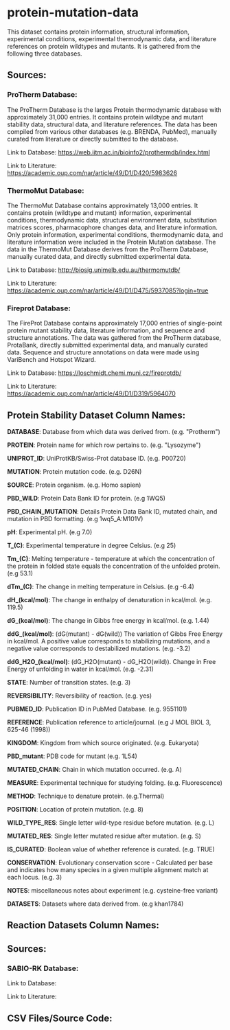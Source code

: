 # protein-mutation-data

This dataset contains protein information, structural information, experimental conditions, experimental thermodynamic data, and literature references on protein wildtypes and mutants. It is gathered from the following three databases.

## Sources:

### **ProTherm Database**:
The ProTherm Database is the larges Protein thermodynamic database with approximately 31,000 entries. It contains protein wildtype and mutant stability data, structural data, and literature references. The data has been compiled from various other databases (e.g. BRENDA, PubMed), manually curated from literature or directly submitted to the database.

Link to Database: https://web.iitm.ac.in/bioinfo2/prothermdb/index.html

Link to Literature: https://academic.oup.com/nar/article/49/D1/D420/5983626

### **ThermoMut Database**:
The ThermoMut Database contains approximately 13,000 entries. It contains protein (wildtype and mutant) information, experimental conditions, thermodynamic data, structural environment data, substitution matrices scores, pharmacophore changes data, and literature information. Only protein information, experimental conditions, thermodynamic data, and literature information were included in the Protein Mutation database. The data in the ThermoMut Database derives from the ProTherm Database, manually curated data, and directly submitted experimental data.

Link to Database: http://biosig.unimelb.edu.au/thermomutdb/

Link to Literature: https://academic.oup.com/nar/article/49/D1/D475/5937085?login=true

### **Fireprot Database**:

The FireProt Database contains approximately 17,000 entries of single-point protein mutant stability data, literature information, and sequence and structure annotations. The data was gathered from the ProTherm database, ProtaBank, directly submitted experimental data, and manually curated data. Sequence and structure annotations on data were made using VariBench and Hotspot Wizard.

Link to Database: https://loschmidt.chemi.muni.cz/fireprotdb/

Link to Literature: https://academic.oup.com/nar/article/49/D1/D319/5964070


## Protein Stability Dataset Column Names:
 **DATABASE**: Database from which data was derived from. (e.g. "Protherm")

 **PROTEIN**: Protein name for which row pertains to. (e.g. "Lysozyme")

 **UNIPROT_ID**: UniProtKB/Swiss-Prot database ID. (e.g. P00720)

 **MUTATION**: Protein mutation code. (e.g. D26N)

 **SOURCE**: Protein organism. (e.g. Homo sapien)

 **PBD_WILD**: Protein Data Bank ID for protein. (e.g 1WQ5)

 **PBD_CHAIN_MUTATION**: Details Protein Data Bank ID, mutated chain, and mutation in PBD formatting.  (e.g 1wq5_A:M101V)

**pH**: Experimental pH. (e.g 7.0)

**T_(C)**: Experimental temperature in degree Celsius. (e.g 25)

**Tm_(C)**: Melting temperature -
temperature at which the concentration of the protein
in folded state equals the concentration of the unfolded protein.(e.g 53.1)

**dTm_(C)**: The change in melting temperature in Celsius. (e.g -6.4)

**dH_(kcal/mol)**: The change in enthalpy of denaturation in kcal/mol. (e.g. 119.5)

**dG_(kcal/mol)**: The change in Gibbs free energy in kcal/mol. (e.g. 1.44)

**ddG_(kcal/mol)**: (dG(mutant) - dG(wild)) The variation of Gibbs Free Energy in kcal/mol. A positive value corresponds to stabilizing mutations, and a negative value corresponds to destabilized mutations. (e.g. -3.2)

**ddG_H2O_(kcal/mol)**: (dG_H2O(mutant) - dG_H2O(wild)). Change in Free Energy of unfolding in water in kcal/mol. (e.g. -2.31)

**STATE**: Number of transition states. (e.g. 3)

**REVERSIBILITY**: Reversibility of reaction. (e.g. yes)

**PUBMED_ID**: Publication ID in PubMed Database. (e.g. 9551101)

**REFERENCE**: Publication reference to article/journal. (e.g J MOL BIOL 3, 625-46 (1998))

**KINGDOM**: Kingdom from which source originated. (e.g. Eukaryota)

**PBD_mutant**: PDB code for mutant (e.g. 1L54)

**MUTATED_CHAIN**: Chain in which mutation occurred. (e.g. A)

**MEASURE**: Experimental technique for studying folding. (e.g. Fluorescence)

 **METHOD**: Technique to denature protein. (e.g.Thermal)

 **POSITION**: Location of protein mutation. (e.g. 8)

 **WILD_TYPE_RES**: Single letter wild-type residue before mutation. (e.g. L)

 **MUTATED_RES**: Single letter mutated residue after mutation. (e.g. S)

 **IS_CURATED**: Boolean value of whether reference is curated. (e.g. TRUE)

 **CONSERVATION**: Evolutionary conservation score - Calculated per base and indicates how many species in a given multiple alignment match at each locus. (e.g. 3)

**NOTES**: miscellaneous notes about experiment (e.g. cysteine-free variant)

**DATASETS**: Datasets where data derived from. (e.g khan1784)

## Reaction Datasets Column Names:

## Sources:

### **SABIO-RK Database**:


Link to Database:

Link to Literature:

## CSV Files/Source Code:
